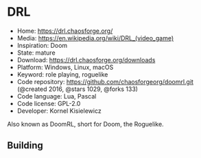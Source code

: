 # DRL

- Home: https://drl.chaosforge.org/
- Media: https://en.wikipedia.org/wiki/DRL_(video_game)
- Inspiration: Doom
- State: mature
- Download: https://drl.chaosforge.org/downloads
- Platform: Windows, Linux, macOS
- Keyword: role playing, roguelike
- Code repository: https://github.com/chaosforgeorg/doomrl.git (@created 2016, @stars 1029, @forks 133)
- Code language: Lua, Pascal
- Code license: GPL-2.0
- Developer: Kornel Kisielewicz

Also known as DoomRL, short for Doom, the Roguelike.

## Building
